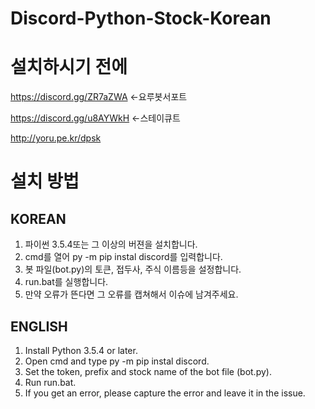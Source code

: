 # Discord-Python-Stock-Korean

# 설치하시기 전에
https://discord.gg/ZR7aZWA <-요루봇서포트

https://discord.gg/u8AYWkH <-스테이큐트

http://yoru.pe.kr/dpsk

# 설치 방법

## KOREAN
1. 파이썬 3.5.4또는 그 이상의 버젼을 설치합니다.
2. cmd를 열어 py -m pip instal discord를 입력합니다.
3. 봇 파일(bot.py)의 토큰, 접두사, 주식 이름등을 설정합니다.
4. run.bat를 실행합니다.
5. 만약 오류가 뜬다면 그 오류를 캡쳐해서 이슈에 남겨주세요.

## ENGLISH
1. Install Python 3.5.4 or later.
2. Open cmd and type py -m pip instal discord.
3. Set the token, prefix and stock name of the bot file (bot.py).
4. Run run.bat.
5. If you get an error, please capture the error and leave it in the issue.
